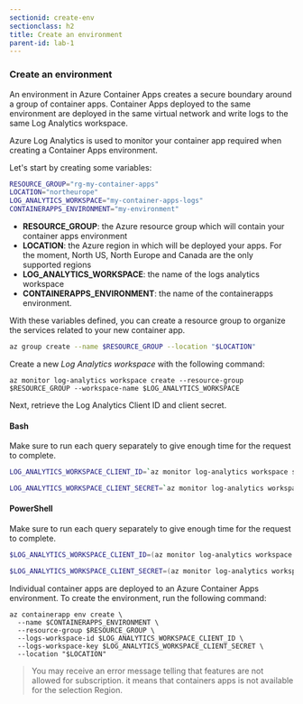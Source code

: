 ```yaml
---
sectionid: create-env
sectionclass: h2
title: Create an environment
parent-id: lab-1
---
```


### Create an environment

An environment in Azure Container Apps creates a secure boundary around a group of container apps. Container Apps deployed to the same environment are deployed in the same virtual network and write logs to the same Log Analytics workspace.

Azure Log Analytics is used to monitor your container app required when creating a Container Apps environment.

Let's start by creating some variables:

``` bash
RESOURCE_GROUP="rg-my-container-apps"
LOCATION="northeurope"
LOG_ANALYTICS_WORKSPACE="my-container-apps-logs"
CONTAINERAPPS_ENVIRONMENT="my-environment"
```

- **RESOURCE_GROUP**: the Azure resource group which will contain your container apps environment
- **LOCATION**: the Azure region in which will be deployed your apps. For the moment, North US, North Europe and Canada are the only supported regions
- **LOG_ANALYTICS_WORKSPACE**: the name of the logs analytics workspace
- **CONTAINERAPPS_ENVIRONMENT**: the name of the containerapps environment.

With these variables defined, you can create a resource group to organize the services related to your new container app.

```  bash
az group create --name $RESOURCE_GROUP --location "$LOCATION"
```

Create a new *Log Analytics workspace* with the following command:

```azurecli
az monitor log-analytics workspace create --resource-group $RESOURCE_GROUP --workspace-name $LOG_ANALYTICS_WORKSPACE
```

Next, retrieve the Log Analytics Client ID and client secret.

#### Bash

Make sure to run each query separately to give enough time for the request to complete.

```bash
LOG_ANALYTICS_WORKSPACE_CLIENT_ID=`az monitor log-analytics workspace show --query customerId -g $RESOURCE_GROUP -n $LOG_ANALYTICS_WORKSPACE --out tsv`
```

```bash
LOG_ANALYTICS_WORKSPACE_CLIENT_SECRET=`az monitor log-analytics workspace get-shared-keys --query primarySharedKey -g $RESOURCE_GROUP -n $LOG_ANALYTICS_WORKSPACE --out tsv`
```

#### PowerShell

Make sure to run each query separately to give enough time for the request to complete.

```powershell
$LOG_ANALYTICS_WORKSPACE_CLIENT_ID=(az monitor log-analytics workspace show --query customerId -g $RESOURCE_GROUP -n $LOG_ANALYTICS_WORKSPACE --out tsv)
```

```powershell
$LOG_ANALYTICS_WORKSPACE_CLIENT_SECRET=(az monitor log-analytics workspace get-shared-keys --query primarySharedKey -g $RESOURCE_GROUP -n $LOG_ANALYTICS_WORKSPACE --out tsv)
```

Individual container apps are deployed to an Azure Container Apps environment. To create the environment, run the following command:

```azurecli
az containerapp env create \
  --name $CONTAINERAPPS_ENVIRONMENT \
  --resource-group $RESOURCE_GROUP \
  --logs-workspace-id $LOG_ANALYTICS_WORKSPACE_CLIENT_ID \
  --logs-workspace-key $LOG_ANALYTICS_WORKSPACE_CLIENT_SECRET \
  --location "$LOCATION"
```

> You may receive an error message telling that features are not allowed for subscription. it means that containers apps is not available for the selection Region.
